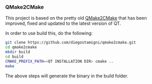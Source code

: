 ### QMake2CMake
This project is based on the pretty old [QMake2CMake](https://sourceforge.net/p/qmake2cmake/code/HEAD/tree/) that has been improved, fixed and updated to the latest version of QT.

In order to use build this, do the following:

```bash
git clone https://github.com/diegostamigni/qmake2cmake.git
cd qmake2cmake
mkdir build
cd build
CMAKE_PREFIX_PATH=<QT INSTALLATION DIR> cmake ..
make
```

The above steps will generate the binary in the build folder.
